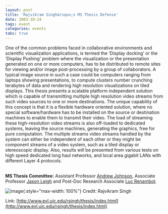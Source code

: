 ```yaml
---
layout: post
title: 'Rajvikram Singh&rsquo;s MS Thesis Defense'
date: 2003-10-24
tags: event
categories: events
tabs: true
---
```


One of the common problems faced in collaborative environments and scientific visualization applications, is termed the &lsquo;Display docking&rsquo; or the &lsquo;Display Pushing&rsquo; problem where the visualization or the presentation generated on one or more computers, has to be distributed to remote sites for viewing and/or image post-processing by a group of collaborators. A typical image source in such a case could be computers ranging from laptops showing presentations, to compute clusters number crunching terabytes of data and rendering high resolution visualizations on tiled displays. This thesis presents a scalable platform independent solution which is capable of transmitting multiple high resolution video streams from such video sources to one or more destinations. The unique capability of this concept is that it is a flexible hardware oriented solution, where no special software/hardware has to be installed on the source or destination machines to enable them to transmit their video. The load of streaming these high-resolution video streams is also off-loaded to dedicated systems, leaving the source machines, generating the graphics, free for pure computation. The multiple streams video streams handled by the system can either be independent of each other or they might be component streams of a video system, such as a tiled display or stereoscopic display. Also, results will be presented from various tests on high speed dedicated long haul networks, and local area gigabit LANs with different Layer 4 protocols.<br><br>

<strong>MS Thesis Committee:</strong> Assistant Professor <a href="http://www.evl.uic.edu/directory/dir_person.php3?indi=16">Andrew Johnson</a>, Associate Professor <a href="http://www.evl.uic.edu/directory/dir_person.php3?indi=29">Jason Leigh</a> and Post-Doc Research Associate <a href="http://www.evl.uic.edu/directory/dir_person.php3?indi=226">Luc Renambot</a>.

![image](https://www.evl.uic.edu/output/originals/teravision.jpg-srcw.jpg){:style="max-width: 100%"}
Credit: Rajvikram Singh


Link: [http://www.evl.uic.edu/rsingh/thesis/index.html](http://www.evl.uic.edu/rsingh/thesis/index.html)
